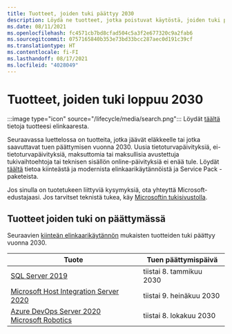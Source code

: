 ```yaml
---
title: Tuotteet, joiden tuki päättyy 2030
description: Löydä ne tuotteet, jotka poistuvat käytöstä, joiden tuki päättyy tai jotka siirtyvät Mainstream-tuesta laajennetun tuen piiriin vuonna 2030.
ms.date: 08/11/2021
ms.openlocfilehash: fc4571cb7bd8cfad504c5a3f2e677320c9a2fab6
ms.sourcegitcommit: 0757165840b353e73bd33bcc287aec0d191c39cf
ms.translationtype: HT
ms.contentlocale: fi-FI
ms.lasthandoff: 08/17/2021
ms.locfileid: "4028049"
---
```

# <a name="products-ending-support-in-2030"></a>Tuotteet, joiden tuki loppuu 2030

:::image type="icon" source="/lifecycle/media/search.png":::
Löydät [täältä](/lifecycle/products/) tietoja tuotteesi elinkaaresta.

Seuraavassa luettelossa on tuotteita, jotka jäävät eläkkeelle tai jotka saavuttavat tuen päättymisen vuonna 2030. Uusia tietoturvapäivityksiä, ei-tietoturvapäivityksiä, maksuttomia tai maksullisia avustettuja tukivaihtoehtoja tai teknisen sisällön online-päivityksiä ei enää tule. Löydät [täältä](/lifecycle/overview/product-end-of-support-overview) tietoa kiinteästä ja modernista elinkaarikäytännöistä ja Service Pack -paketeista.

Jos sinulla on tuotetukeen liittyviä kysymyksiä, ota yhteyttä Microsoft-edustajaasi. Jos tarvitset teknistä tukea, käy [Microsoftin tukisivustolla](https://support.microsoft.com/contactus/?ws=support).





## <a name="products-reaching-end-of-support"></a>Tuotteet joiden tuki on päättymässä

Seuraavien [kiinteän elinkaarikäytännön](/lifecycle/policies/fixed) mukaisten tuotteiden tuki päättyy vuonna 2030.

| Tuote | Tuen päättymispäivä |
| --- | --- |
| [SQL Server 2019](/lifecycle/products/sql-server-2019?branch=live)<br> | tiistai 8. tammikuu 2030 |
| [Microsoft Host Integration Server 2020](/lifecycle/products/microsoft-host-integration-server-2020?branch=live)<br> | tiistai 9. heinäkuu 2030 |
| [Azure DevOps Server 2020](/lifecycle/products/azure-devops-server-2020?branch=live)<br>[Microsoft Robotics](/lifecycle/products/microsoft-robotics?branch=live)<br> | tiistai 8. lokakuu 2030 |


